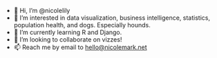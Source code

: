 - 👋 Hi, I’m @nicolelily
- 👀 I’m interested in data visualization, business intelligence, statistics, population health, and dogs. Especially hounds.
- 🌱 I’m currently learning R and Django.
- 💞️ I’m looking to collaborate on vizzes!
- 📫 Reach me by email to hello@nicolemark.net

<!---
nicolelily/nicolelily is a ✨ special ✨ repository because its `README.md` (this file) appears on your GitHub profile.
You can click the Preview link to take a look at your changes.
--->
